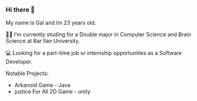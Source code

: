 ### Hi there 👋
My name is Gal and Im 23 years old.

👨‍🎓 I’m currently studing for a Double major in Computer Science and Brain Science at Bar Ilan University.

💻 Looking for a part-time job or internship opportunities as a Software Developer.

Notable Projects:

* Arkanoid Game - Java
* justice For All 2D Game - unity

<!--
**GalMansuryan/GalMansuryan** is a ✨ _special_ ✨ repository because its `README.md` (this file) appears on your GitHub profile.

Here are some ideas to get you started:

- 🔭 I’m currently working on ...
- 🌱 I’m currently learning ...
- 👯 I’m looking to collaborate on ...
- 🤔 I’m looking for help with ...
- 💬 Ask me about ...
- 📫 How to reach me: ...
- 😄 Pronouns: ...
- ⚡ Fun fact: ...
-->
